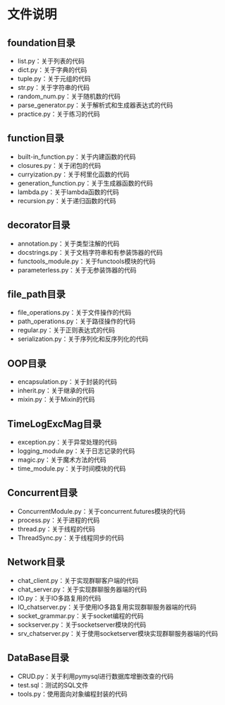 # 文件说明
## foundation目录
- list.py：关于列表的代码
- dict.py：关于字典的代码
- tuple.py：关于元组的代码
- str.py：关于字符串的代码
- random_num.py：关于随机数的代码
- parse_generator.py：关于解析式和生成器表达式的代码
- practice.py：关于练习的代码
## function目录
- built-in_function.py：关于内建函数的代码
- closures.py：关于闭包的代码
- curryization.py：关于柯里化函数的代码
- generation_function.py：关于生成器函数的代码
- lambda.py：关于lambda函数的代码
- recursion.py：关于递归函数的代码
## decorator目录
- annotation.py：关于类型注解的代码
- docstrings.py：关于文档字符串和有参装饰器的代码
- functools_module.py：关于functools模块的代码
- parameterless.py：关于无参装饰器的代码
## file_path目录
- file_operations.py：关于文件操作的代码
- path_operations.py：关于路径操作的代码
- regular.py：关于正则表达式的代码
- serialization.py：关于序列化和反序列化的代码
## OOP目录
- encapsulation.py：关于封装的代码
- inherit.py：关于继承的代码
- mixin.py：关于Mixin的代码
## TimeLogExcMag目录
- exception.py：关于异常处理的代码
- logging_module.py：关于日志记录的代码
- magic.py：关于魔术方法的代码
- time_module.py：关于时间模块的代码
## Concurrent目录
- ConcurrentModule.py：关于concurrent.futures模块的代码
- process.py：关于进程的代码
- thread.py：关于线程的代码
- ThreadSync.py：关于线程同步的代码
## Network目录
- chat_client.py：关于实现群聊客户端的代码
- chat_server.py：关于实现群聊服务器端的代码
- IO.py：关于IO多路复用的代码
- IO_chatserver.py：关于使用IO多路复用实现群聊服务器端的代码
- socket_grammar.py：关于socket编程的代码
- sockserver.py：关于socketserver模块的代码
- srv_chatserver.py：关于使用socketserver模块实现群聊服务器端的代码
## DataBase目录
- CRUD.py：关于利用pymysql进行数据库增删改查的代码
- test.sql：测试的SQL文件
- tools.py：使用面向对象编程封装的代码